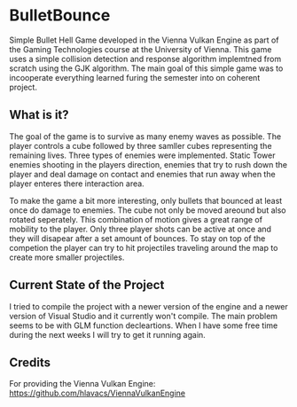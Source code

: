 # BulletBounce
Simple Bullet Hell Game developed in the Vienna Vulkan Engine as part of the Gaming Technologies course at the University of Vienna. 
This game uses a simple collision detection and response algorithm implemtned from scratch using the GJK algorithm. 
The main goal of this simple game was to incooperate everything learned furing the semester into on coherent project. 
## What is it? 
The goal of the game is to survive as many enemy waves as possible. The player controls a cube followed by three samller cubes representing the remaining lives. 
Three types of enemies were implemented. Static Tower enemies shooting in the players direction, enemies that try to rush down the player and deal damage on contact 
and enemies that run away when the player enteres there interaction area. 

To make the game a bit more interesting, only bullets that bounced at least once do damage to enemies. The cube not only be moved areound but also rotated seperately. 
This combination of motion gives a great range of mobility to the player. Only three player shots can be active at once and they will disapear after a set amount of bounces. 
To stay on top of the competion the player can try to hit projectiles traveling around the map to create more smaller projectiles. 
## Current State of the Project
I tried to compile the project with a newer version of the engine and a newer version of Visual Studio and it currently won't compile. The main problem seems to be with 
GLM function decleartions. When I have some free time during the next weeks I will try to get it running again. 

## Credits 
For providing the Vienna Vulkan Engine: https://github.com/hlavacs/ViennaVulkanEngine
